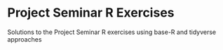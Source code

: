 # Project Seminar R Exercises
Solutions to the Project Seminar R exercises using base-R and tidyverse approaches
